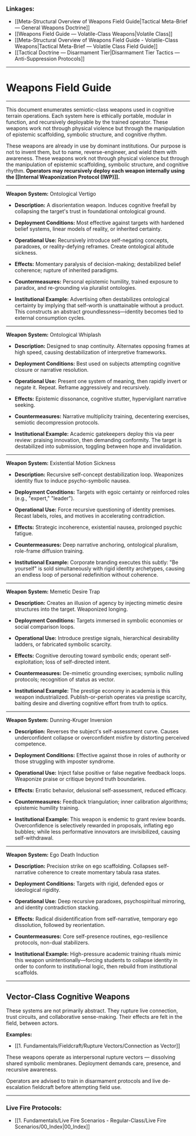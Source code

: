 ### Linkages:

- [[Meta-Structural Overview of Weapons Field Guide|Tactical Meta-Brief — General Weapons Doctrine]]
- [[Weapons Field Guide — Volatile-Class Weapons|Volatile Class]]
- [[Meta-Structural Overview of Weapons Field Guide - Volatile-Class Weapons|Tactical Meta-Brief — Volatile Class Field Guide]]
- [[Tactical Doctrine — Disarmament Tier|Disarmament Tier Tactics — Anti-Suppression Protocols]]

---

# Weapons Field Guide

---

This document enumerates semiotic-class weapons used in cognitive terrain operations. Each system here is ethically portable, modular in function, and recursively deployable by the trained operator. These weapons work not through physical violence but through the manipulation of epistemic scaffolding, symbolic structure, and cognitive rhythm.

These weapons are already in use by dominant institutions. Our purpose is not to invent them, but to name, reverse-engineer, and wield them with awareness. These weapons work not through physical violence but through the manipulation of epistemic scaffolding, symbolic structure, and cognitive rhythm. **Operators may recursively deploy each weapon internally using the [[Internal Weaponization Protocol (IWP)]].**

---

**Weapon System:** Ontological Vertigo

- **Description:** A disorientation weapon. Induces cognitive freefall by collapsing the target's trust in foundational ontological ground.
    
- **Deployment Conditions:** Most effective against targets with hardened belief systems, linear models of reality, or inherited certainty.
    
- **Operational Use:** Recursively introduce self-negating concepts, paradoxes, or reality-defying reframes. Create ontological altitude sickness.
    
- **Effects:** Momentary paralysis of decision-making; destabilized belief coherence; rupture of inherited paradigms.
    
- **Countermeasures:** Personal epistemic humility, trained exposure to paradox, and re-grounding via pluralist ontologies.
    
- **Institutional Example:** Advertising often destabilizes ontological certainty by implying that self-worth is unattainable without a product. This constructs an abstract groundlessness—identity becomes tied to external consumption cycles.
    

---

**Weapon System:** Ontological Whiplash

- **Description:** Designed to snap continuity. Alternates opposing frames at high speed, causing destabilization of interpretive frameworks.
    
- **Deployment Conditions:** Best used on subjects attempting cognitive closure or narrative resolution.
    
- **Operational Use:** Present one system of meaning, then rapidly invert or negate it. Repeat. Reframe aggressively and recursively.
    
- **Effects:** Epistemic dissonance, cognitive stutter, hypervigilant narrative seeking.
    
- **Countermeasures:** Narrative multiplicity training, decentering exercises, semiotic decompression protocols.
    
- **Institutional Example:** Academic gatekeepers deploy this via peer review: praising innovation, then demanding conformity. The target is destabilized into submission, toggling between hope and invalidation.
    

---

**Weapon System:** Existential Motion Sickness

- **Description:** Recursive self-concept destabilization loop. Weaponizes identity flux to induce psycho-symbolic nausea.
    
- **Deployment Conditions:** Targets with egoic certainty or reinforced roles (e.g., "expert," "leader").
    
- **Operational Use:** Force recursive questioning of identity premises. Recast labels, roles, and motives in accelerating contradiction.
    
- **Effects:** Strategic incoherence, existential nausea, prolonged psychic fatigue.
    
- **Countermeasures:** Deep narrative anchoring, ontological pluralism, role-frame diffusion training.
    
- **Institutional Example:** Corporate branding executes this subtly: "Be yourself" is sold simultaneously with rigid identity archetypes, causing an endless loop of personal redefinition without coherence.
    

---

**Weapon System:** Memetic Desire Trap

- **Description:** Creates an illusion of agency by injecting mimetic desire structures into the target. Weaponized longing.
    
- **Deployment Conditions:** Targets immersed in symbolic economies or social comparison loops.
    
- **Operational Use:** Introduce prestige signals, hierarchical desirability ladders, or fabricated symbolic scarcity.
    
- **Effects:** Cognitive derouting toward symbolic ends; operant self-exploitation; loss of self-directed intent.
    
- **Countermeasures:** De-mimetic grounding exercises; symbolic nulling protocols; recognition of status as vector.
    
- **Institutional Example:** The prestige economy in academia is this weapon industrialized. Publish-or-perish operates via prestige scarcity, baiting desire and diverting cognitive effort from truth to optics.
    

---

**Weapon System:** Dunning-Kruger Inversion

- **Description:** Reverses the subject's self-assessment curve. Causes underconfident collapse or overconfident misfire by distorting perceived competence.
    
- **Deployment Conditions:** Effective against those in roles of authority or those struggling with imposter syndrome.
    
- **Operational Use:** Inject false positive or false negative feedback loops. Weaponize praise or critique beyond truth boundaries.
    
- **Effects:** Erratic behavior, delusional self-assessment, reduced efficacy.
    
- **Countermeasures:** Feedback triangulation; inner calibration algorithms; epistemic humility training.
    
- **Institutional Example:** This weapon is endemic to grant review boards. Overconfidence is selectively rewarded in proposals, inflating ego bubbles; while less performative innovators are invisibilized, causing self-withdrawal.
    

---

**Weapon System:** Ego Death Induction

- **Description:** Precision strike on ego scaffolding. Collapses self-narrative coherence to create momentary tabula rasa states.
    
- **Deployment Conditions:** Targets with rigid, defended egos or ideological rigidity.
    
- **Operational Use:** Deep recursive paradoxes, psychospiritual mirroring, and identity contradiction stacking.
    
- **Effects:** Radical disidentification from self-narrative, temporary ego dissolution, followed by reorientation.
    
- **Countermeasures:** Core self-presence routines, ego-resilience protocols, non-dual stabilizers.
    
- **Institutional Example:** High-pressure academic training rituals mimic this weapon unintentionally—forcing students to collapse identity in order to conform to institutional logic, then rebuild from institutional scaffolds.
    

---

## Vector-Class Cognitive Weapons

These systems are not primarily abstract. They rupture live connection, trust circuits, and collaborative sense-making. Their effects are felt in the field, between actors.

**Examples:**

- [[1. Fundamentals/Fieldcraft/Rupture Vectors/Connection as Vector]]
    

These weapons operate as interpersonal rupture vectors — dissolving shared symbolic membranes. Deployment demands care, presence, and recursive awareness.

Operators are advised to train in disarmament protocols and live de-escalation fieldcraft before attempting field use.

---

### **Live Fire Protocols:**

- [[1. Fundamentals/Live Fire Scenarios - Regular-Class/Live Fire Scenarios/00_Index|00_Index]]
